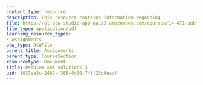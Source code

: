 ```yaml
---
content_type: resource
description: This resource contains information regarding
file: https://ol-ocw-studio-app-qa.s3.amazonaws.com/courses/14-471-public-economics-i-fall-2012/1037ea3c2462f3884c0074ff23c9eadf_MIT14_471F12_pset3_sol.pdf
file_type: application/pdf
learning_resource_types:
- Assignments
ocw_type: OCWFile
parent_title: Assignments
parent_type: CourseSection
resourcetype: Document
title: Problem set solutions 3
uid: 1037ea3c-2462-f388-4c00-74ff23c9eadf
---
```

